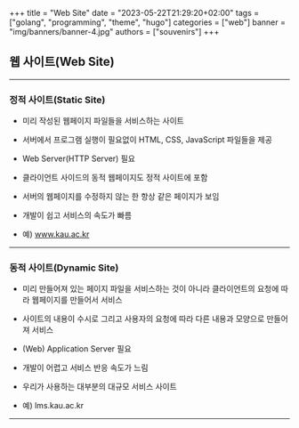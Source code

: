+++
title = "Web Site"
date = "2023-05-22T21:29:20+02:00"
tags = ["golang", "programming", "theme", "hugo"]
categories = ["web"]
banner = "img/banners/banner-4.jpg"
authors = ["souvenirs"]
+++

## 웹 사이트(Web Site)

---

### 정적 사이트(Static Site)

- 미리 작성된 웹페이지 파일들을 서비스하는 사이트

- 서버에서 프로그램 실행이 필요없이 HTML, CSS, JavaScript 파일들을 제공

- Web Server(HTTP Server) 필요

- 클라이언트 사이드의 동적 웹페이지도 정적 사이트에 포함

- 서버의 웹페이지를 수정하지 않는 한 항상 같은 페이지가 보임

- 개발이 쉽고 서비스의 속도가 빠름

- 예) www.kau.ac.kr

---

### 동적 사이트(Dynamic Site)

- 미리 만들어져 있는 페이지 파일을 서비스하는 것이 아니라 클라이언트의 요청에 따라 웹페이지를 만들어서 서비스

- 사이트의 내용이 수시로 그리고 사용자의 요청에 따라 다른 내용과 모양으로 만들어져 서비스

- (Web) Application Server 필요

- 개발이 어렵고 서비스 반응 속도가 느림

- 우리가 사용하는 대부분의 대규모 서비스 사이트

- 예) lms.kau.ac.kr

---